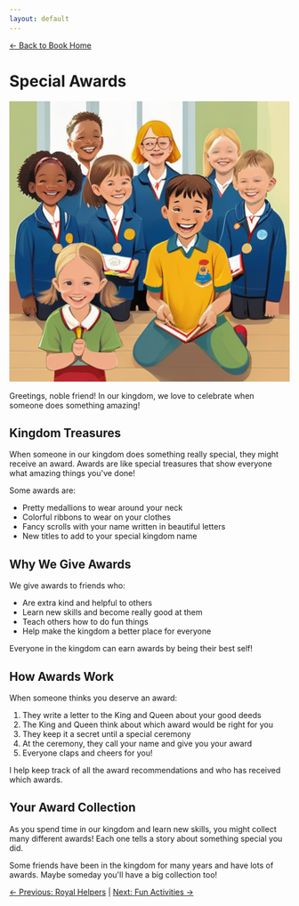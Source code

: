 ```yaml
---
layout: default
---
```

[← Back to Book Home](index.md)

# Special Awards

![Children receiving medals and certificates with smiling faces](assets/images/children_with_awards.png)

Greetings, noble friend! In our kingdom, we love to celebrate when someone does something amazing!

## Kingdom Treasures

When someone in our kingdom does something really special, they might receive an award. Awards are like special treasures that show everyone what amazing things you've done!

Some awards are:

* Pretty medallions to wear around your neck
* Colorful ribbons to wear on your clothes
* Fancy scrolls with your name written in beautiful letters
* New titles to add to your special kingdom name

## Why We Give Awards

We give awards to friends who:

* Are extra kind and helpful to others
* Learn new skills and become really good at them
* Teach others how to do fun things
* Help make the kingdom a better place for everyone

Everyone in the kingdom can earn awards by being their best self!

## How Awards Work

When someone thinks you deserve an award:

1. They write a letter to the King and Queen about your good deeds
2. The King and Queen think about which award would be right for you
3. They keep it a secret until a special ceremony
4. At the ceremony, they call your name and give you your award
5. Everyone claps and cheers for you!

I help keep track of all the award recommendations and who has received which awards.

## Your Award Collection

As you spend time in our kingdom and learn new skills, you might collect many different awards! Each one tells a story about something special you did.

Some friends have been in the kingdom for many years and have lots of awards. Maybe someday you'll have a big collection too!

[← Previous: Royal Helpers](4-royal-helpers.md) | [Next: Fun Activities →](6-fun-activities.md)